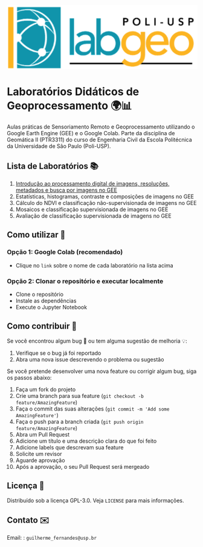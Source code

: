 <p align="center">
  <img src="static/labgeo-logo.png" alt="logo labgeo">
</p>

# Laboratórios Didáticos de Geoprocessamento 🌍📊

Aulas práticas de Sensoriamento Remoto e Geoprocessamento utilizando o Google Earth Engine (GEE) e o Google Colab.
Parte da disciplina de Geomática II (PTR3311) do curso de Engenharia Civil da Escola Politécnica da Universidade de São Paulo (Poli-USP).

## Lista de Laboratórios 📚

1. [Introdução ao processamento digital de imagens, resoluções, metadados e busca por imagens no GEE](https://colab.research.google.com/github/Gui-FernandesBR/PTR3311-Python/blob/master/labs/lab1.ipynb)
1. Estatísticas, histogramas, contraste e composições de imagens no GEE
2. Cálculo do NDVI e classificação não-supervisionada de imagens no GEE
3. Mosaicos e classificação supervisionada de imagens no GEE
4. Avaliação de classificação supervisionada de imagens no GEE

<!-- TODO: criar badges para cada um dos laboratórios  -->

## Como utilizar 🚀

### Opção 1: Google Colab (recomendado)

- Clique no `link` sobre o nome de cada laboratório na lista acima

### Opção 2: Clonar o repositório e executar localmente

- Clone o repositório
- Instale as dependências
- Execute o Jupyter Notebook

## Como contribuir 🤝

Se você encontrou algum bug 🐞 ou tem alguma sugestão de melhoria 💡:

1. Verifique se o bug já foi reportado
2. Abra uma nova issue descrevendo o problema ou sugestão

Se você pretende desenvolver uma nova feature ou corrigir algum bug, siga os passos abaixo:

1. Faça um fork do projeto
2. Crie uma branch para sua feature (`git checkout -b feature/AmazingFeature`)
3. Faça o commit das suas alterações (`git commit -m 'Add some AmazingFeature'`)
4. Faça o push para a branch criada (`git push origin feature/AmazingFeature`)
5. Abra um Pull Request
6. Adicione um título e uma descrição clara do que foi feito
7. Adicione labels que descrevam sua feature
8. Solicite um revisor
9. Aguarde aprovação
10. Após a aprovação, o seu Pull Request será mergeado

## Licença 📜

Distribuído sob a licença GPL-3.0. Veja `LICENSE` para mais informações.

## Contato ✉️

Email: : `guilherme_fernandes@usp.br`
